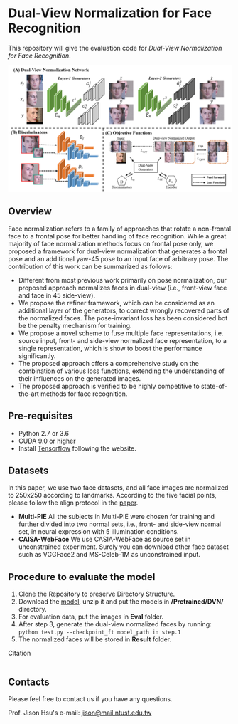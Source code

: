 # Dual-View Normalization for Face Recognition
This repository will give the evaluation code for *Dual-View Normalization for Face Recognition*.


![Alt text](./imgs/Architecture.png)


Overview
--
Face normalization refers to a family of approaches that rotate a non-frontal face to a frontal pose for better handling of face recognition. While a great majority of face normalization methods focus on frontal pose only, we proposed a framework for dual-view normalization that generates a frontal pose and an additional yaw-45 pose to an input face of arbitrary pose. The contribution of this work can be summarized as follows:
- Different from most previous work primarily on pose normalization, our proposed approach normalizes faces in dual-view (i.e., front-view face and face in 45 side-view).
- We propose the refiner framework, which can be considered as an additional layer of the generators, to correct wrongly recovered parts of the normalized faces. The pose-invariant loss has been considered bot be the penalty mechanism for training.
- We propose a novel scheme to fuse multiple face representations, i.e. source input, front- and side-view normalized face representation, to a single representation, which is show to boost the performance significantly.
- The proposed approach offers a comprehensive study on the combination of various loss functions, extending the understanding of their influences on the generated images.
- The proposed approach is verified to be highly competitive to state-of-the-art methods for face recognition.


Pre-requisites
-- 
- Python 2.7 or 3.6
- CUDA 9.0 or higher
- Install [Tensorflow](https://www.tensorflow.org/) following the website.
 

Datasets
--
In this paper, we use two face datasets, and all face images are normalized to 250x250 according to landmarks. According to the five facial points, please follow the align protocol in the [paper]().
- **Multi-PIE** All the subjects in Multi-PIE were chosen for training and further divided into two normal sets, i.e., front- and side-view normal set, in neural expression with 5 illumination conditions.
- **CAISA-WebFace** We use CASIA-WebFace as source set in unconstrained experiment. Surely you can download other face dataset such as VGGFace2 and MS-Celeb-1M as unconstrained input. 
 
 
Procedure to evaluate the model
--
1. Clone the Repository to preserve Directory Structure. 
2. Download the [model](), unzip it and put the models in **/Pretrained/DVN/** directory.
3. For evaluation data, put the images in **Eval** folder. 
4. After step 3, generate the dual-view normalized faces by running:
```python test.py --checkpoint_ft model_path in step.1```
5. The normalized faces will be stored in **Result** folder.


 
Citation
```
```

Contacts
--
Please feel free to contact us if you have any questions.

Prof. Jison Hsu's e-mail: jison@mail.ntust.edu.tw

